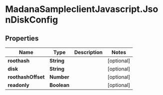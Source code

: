 # MadanaSampleclientJavascript.JsonDiskConfig

## Properties

Name | Type | Description | Notes
------------ | ------------- | ------------- | -------------
**roothash** | **String** |  | [optional] 
**disk** | **String** |  | [optional] 
**roothashOffset** | **Number** |  | [optional] 
**readonly** | **Boolean** |  | [optional] 


